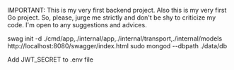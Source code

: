 IMPORTANT: This is my very first backend project. Also this is my very first Go project. So, please, jurge me strictly and don't be shy to criticize my code. I'm open to any suggestions and advices.

swag init -d ./cmd/app,./internal/app,./internal/transport,./internal/models
http://localhost:8080/swagger/index.html
sudo mongod --dbpath ./data/db

Add JWT_SECRET to .env file
